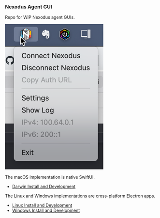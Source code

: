 ### Nexodus Agent GUI

Repo for WIP Nexodus agent GUIs.

<img src='docs/images/darwin-gui-usage-1.png' width='325'>

The macOS implementation is native SwiftUI.

- [Darwin Install and Development](./darwin/README.md)

The Linux and Windows implementations are cross-platform Electron apps.

- [Linux Install and Development](./linux-windows/README.md)
- [Windows Install and Development](./linux-windows/README.md)
